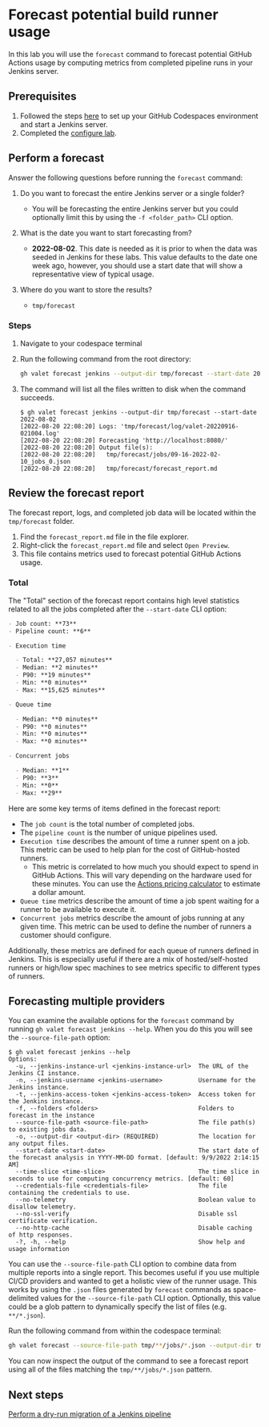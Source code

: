 # Forecast potential build runner usage

In this lab you will use the `forecast` command to forecast potential GitHub Actions usage by computing metrics from completed pipeline runs in your Jenkins server.

## Prerequisites

1. Followed the steps [here](./readme.md#configure-your-codespace) to set up your GitHub Codespaces environment and start a Jenkins server.
2. Completed the [configure lab](./1-configure.md#configuring-credentials).

## Perform a forecast

Answer the following questions before running the `forecast` command:

1. Do you want to forecast the entire Jenkins server or a single folder?
    - You will be forecasting the entire Jenkins server but you could optionally limit this by using the `-f <folder_path>` CLI option.

2. What is the date you want to start forecasting from?
    - __2022-08-02__. This date is needed as it is prior to when the data was seeded in Jenkins for these labs. This value defaults to the date one week ago, however, you should use a start date that will show a representative view of typical usage.

3. Where do you want to store the results?
    - `tmp/forecast`

### Steps

1. Navigate to your codespace terminal
2. Run the following command from the root directory:

    ```bash
    gh valet forecast jenkins --output-dir tmp/forecast --start-date 2022-08-02
    ```

3. The command will list all the files written to disk when the command succeeds.

    ```console
    $ gh valet forecast jenkins --output-dir tmp/forecast --start-date 2022-08-02
    [2022-08-20 22:08:20] Logs: 'tmp/forecast/log/valet-20220916-021004.log'
    [2022-08-20 22:08:20] Forecasting 'http://localhost:8080/'
    [2022-08-20 22:08:20] Output file(s):
    [2022-08-20 22:08:20]   tmp/forecast/jobs/09-16-2022-02-10_jobs_0.json
    [2022-08-20 22:08:20]   tmp/forecast/forecast_report.md
    ```

## Review the forecast report

The forecast report, logs, and completed job data will be located within the `tmp/forecast` folder.

1. Find the `forecast_report.md` file in the file explorer.
2. Right-click the `forecast_report.md` file and select `Open Preview`.
3. This file contains metrics used to forecast potential GitHub Actions usage.

### Total

The "Total" section of the forecast report contains high level statistics related to all the jobs completed after the `--start-date` CLI option:

```md
- Job count: **73**
- Pipeline count: **6**

- Execution time

  - Total: **27,057 minutes**
  - Median: **2 minutes**
  - P90: **19 minutes**
  - Min: **0 minutes**
  - Max: **15,625 minutes**

- Queue time

  - Median: **0 minutes**
  - P90: **0 minutes**
  - Min: **0 minutes**
  - Max: **0 minutes**

- Concurrent jobs

  - Median: **1**
  - P90: **3**
  - Min: **0**
  - Max: **29**
```

Here are some key terms of items defined in the forecast report:

- The `job count` is the total number of completed jobs.
- The `pipeline count` is the number of unique pipelines used.
- `Execution time` describes the amount of time a runner spent on a job. This metric can be used to help plan for the cost of GitHub-hosted runners.
  - This metric is correlated to how much you should expect to spend in GitHub Actions. This will vary depending on the hardware used for these minutes. You can use the [Actions pricing calculator](https://github.com/pricing/calculator) to estimate a dollar amount.
- `Queue time` metrics describe the amount of time a job spent waiting for a runner to be available to execute it.
- `Concurrent jobs` metrics describe the amount of jobs running at any given time. This metric can be used to define the number of runners a customer should configure.

Additionally, these metrics are defined for each queue of runners defined in Jenkins. This is especially useful if there are a mix of hosted/self-hosted runners or high/low spec machines to see metrics specific to different types of runners.

## Forecasting multiple providers

You can examine the available options for the `forecast` command by running `gh valet forecast jenkins --help`. When you do this you will see the `--source-file-path` option:

```console
$ gh valet forecast jenkins --help
Options:
  -u, --jenkins-instance-url <jenkins-instance-url>  The URL of the Jenkins CI instance.
  -n, --jenkins-username <jenkins-username>          Username for the Jenkins instance.
  -t, --jenkins-access-token <jenkins-access-token>  Access token for the Jenkins instance.
  -f, --folders <folders>                            Folders to forecast in the instance
  --source-file-path <source-file-path>              The file path(s) to existing jobs data.
  -o, --output-dir <output-dir> (REQUIRED)           The location for any output files.
  --start-date <start-date>                          The start date of the forecast analysis in YYYY-MM-DD format. [default: 9/9/2022 2:14:15 AM]
  --time-slice <time-slice>                          The time slice in seconds to use for computing concurrency metrics. [default: 60]
  --credentials-file <credentials-file>              The file containing the credentials to use.
  --no-telemetry                                     Boolean value to disallow telemetry.
  --no-ssl-verify                                    Disable ssl certificate verification.
  --no-http-cache                                    Disable caching of http responses.
  -?, -h, --help                                     Show help and usage information
```

You can use the `--source-file-path` CLI option to combine data from multiple reports into a single report. This becomes useful if you use multiple CI/CD providers and wanted to get a holistic view of the runner usage. This works by using the `.json` files generated by `forecast` commands as space-delimited values for the `--source-file-path` CLI option. Optionally, this value could be a glob pattern to dynamically specify the list of files (e.g. `**/*.json`).

Run the following command from within the codespace terminal:

```bash
gh valet forecast --source-file-path tmp/**/jobs/*.json --output-dir tmp/forecast-combined
```

You can now inspect the output of the command to see a forecast report using all of the files matching the `tmp/**/jobs/*.json` pattern.

## Next steps

[Perform a dry-run migration of a Jenkins pipeline](4-dry-run.md)
